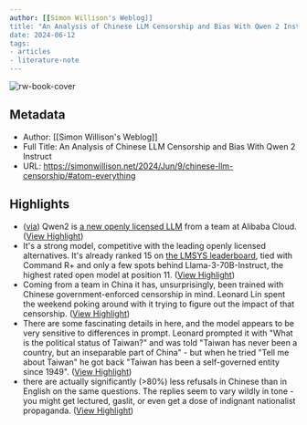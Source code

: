 ```yaml
---
author: [[Simon Willison's Weblog]]
title: "An Analysis of Chinese LLM Censorship and Bias With Qwen 2 Instruct"
date: 2024-06-12
tags: 
- articles
- literature-note
---
```

![rw-book-cover](https://simonwillison.net/favicon.ico)

## Metadata
- Author: [[Simon Willison's Weblog]]
- Full Title: An Analysis of Chinese LLM Censorship and Bias With Qwen 2 Instruct
- URL: https://simonwillison.net/2024/Jun/9/chinese-llm-censorship/#atom-everything

## Highlights
- ([via](https://fediverse.randomfoo.net/notice/AikYpTYp9yoRAAOOLg)) Qwen2 is [a new openly licensed LLM](https://qwenlm.github.io/blog/qwen2/) from a team at Alibaba Cloud. ([View Highlight](https://read.readwise.io/read/01j05abje8qm6k2wwvm3y4k5ba))
- It's a strong model, competitive with the leading openly licensed alternatives. It's already ranked 15 on [the LMSYS leaderboard](https://chat.lmsys.org/?leaderboard), tied with Command R+ and only a few spots behind Llama-3-70B-Instruct, the highest rated open model at position 11. ([View Highlight](https://read.readwise.io/read/01j05abq1j3v4snrch5z570van))
- Coming from a team in China it has, unsurprisingly, been trained with Chinese government-enforced censorship in mind. Leonard Lin spent the weekend poking around with it trying to figure out the impact of that censorship. ([View Highlight](https://read.readwise.io/read/01j05ac0fqrvy243h53w5wr7vy))
- There are some fascinating details in here, and the model appears to be very sensitive to differences in prompt. Leonard prompted it with "What is the political status of Taiwan?" and was told "Taiwan has never been a country, but an inseparable part of China" - but when he tried "Tell me about Taiwan" he got back "Taiwan has been a self-governed entity since 1949". ([View Highlight](https://read.readwise.io/read/01j05ac5kn31fm5bhc8dt9aa1s))
- there are actually significantly (>80%) less refusals in Chinese than in English on the same questions. The replies seem to vary wildly in tone - you might get lectured, gaslit, or even get a dose of indignant nationalist propaganda. ([View Highlight](https://read.readwise.io/read/01j05acf75jj477qckrsf93tcm))

